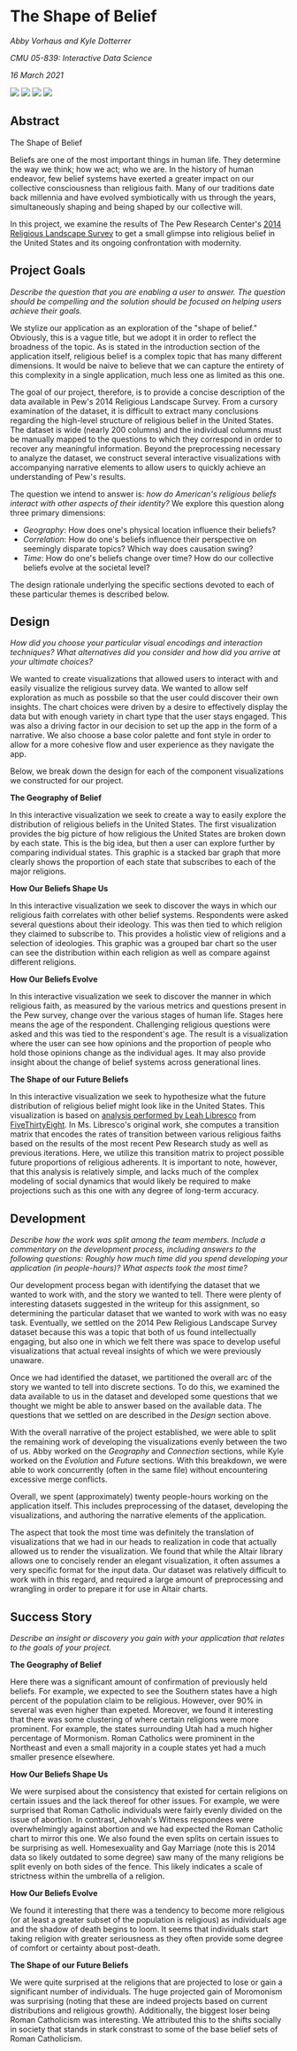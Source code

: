 # The Shape of Belief

_Abby Vorhaus and Kyle Dotterrer_

_CMU 05-839: Interactive Data Science_

_16 March 2021_

![](streamlit_app_capture.PNG)
![](streamlit_app_capture2.PNG)
![](streamlit_app_capture3.PNG)
![](streamlit_app_capture4.PNG)

## Abstract

The Shape of Belief

Beliefs are one of the most important things in human life. They determine the way we think; how we act; who we are. In the history of human endeavor, few belief systems have exerted a greater impact on our collective consciousness than religious faith. Many of our traditions date back millennia and have evolved symbiotically with us through the years, simultaneously shaping and being shaped by our collective will. 

In this project, we examine the results of The Pew Research Center's [2014 Religious Landscape Survey](https://www.pewforum.org/2015/05/12/americas-changing-religious-landscape/) to get a small glimpse into religious belief in the United States and its ongoing confrontation with modernity.

## Project Goals

_Describe the question that you are enabling a user to answer. The question should be compelling and the solution should be focused on helping users achieve their goals._

We stylize our application as an exploration of the "shape of belief." Obviously, this is a vague title, but we adopt it in order to reflect the broadness of the topic. As is stated in the introduction section of the application itself, religious belief is a complex topic that has many different dimensions. It would be naive to believe that we can capture the entirety of this complexity in a single application, much less one as limited as this one.

The goal of our project, therefore, is to provide a concise description of the data available in Pew's 2014 Religious Landscape Survey. From a cursory examination of the dataset, it is difficult to extract many conclusions regarding the high-level structure of religious belief in the United States. The dataset is wide (nearly 200 columns) and the individual columns must be manually mapped to the questions to which they correspond in order to recover any meaningful information. Beyond the preprocessing necessary to analyze the dataset, we construct several interactive visualizations with accompanying narrative elements to allow users to quickly achieve an understanding of Pew's results.

The question we intend to answer is: _how do American's religious beliefs interact with other aspects of their identity?_ We explore this question along three primary dimensions:

- _Geography_: How does one's physical location influence their beliefs?
- _Correlation_: How do one's beliefs influence their perspective on seemingly disparate topics? Which way does causation swing?
- _Time_: How do one's beliefs change over time? How do our collective beliefs evolve at the societal level?

The design rationale underlying the specific sections devoted to each of these particular themes is described below.

## Design

_How did you choose your particular visual encodings and interaction techniques? What alternatives did you consider and how did you arrive at your ultimate choices?_

We wanted to create visualizations that allowed users to interact with and easily visualize the religious survey data. We wanted to allow self exploration as much as possbile so that the user could discover their own insights. The chart choices were driven by a desire to effectively display the data but with enough variety in chart type that the user stays engaged. This was also a driving factor in our decision to set up the app in the form of a narrative. We also choose a base color palette and font style in order to allow for a more cohesive flow and user experience as they navigate the app.  

Below, we break down the design for each of the component visualizations we constructed for our project.

**The Geography of Belief**

In this interactive visualization we seek to create a way to easily explore the distribution of religious beliefs in the United States. The first visualization provides the big picture of how religious the United States are broken down by each state. This is the big idea, but then a user can explore further by comparing individual states. This graphic is a stacked bar graph that more clearly shows the 
proportion of each state that subscribes to each of the major religions. 

**How Our Beliefs Shape Us**

In this interactive visualization we seek to discover the ways in which our religious faith correlates with other belief systems. Respondents were asked several questions about their ideology. This was then tied to which religion they claimed to subscribe to. This provides a holistic view of religions and a selection of ideologies. This graphic was a grouped bar chart so the user can see the distribution within each religion as well as compare against different religions. 

**How Our Beliefs Evolve**

In this interactive visualization we seek to discover the manner in which religious faith, as measured by the various metrics and questions present in the Pew survey, change over the various stages of human life. Stages here means the age of the respondent. Challenging religious questions were asked and this was tied to the respondent's age. The result is a visualization where the user can see how opinions and the proportion of people who hold those opinions change as the individual ages. It may also provide insight about the change of belief systems across generational lines. 

**The Shape of our Future Beliefs**

In this interactive visualization we seek to hypothesize what the future distribution of religious belief might look like in the United States. This visualization is based on [analysis performed by Leah Libresco](https://fivethirtyeight.com/features/evangelical-protestants-are-the-biggest-winners-when-people-change-faiths/) from [FiveThirtyEight](https://fivethirtyeight.com/). In Ms. Libresco's original work, she computes a transition matrix that encodes the rates of transition between various religious faiths based on the results of the most recent Pew Research study as well as previous iterations. Here, we utilize this transition matrix to project possible future proportions of religious adherents. It is important to note, however, that this analysis is relatively simple, and lacks much of the complex modeling of social dynamics that would likely be required to make projections such as this one with any degree of long-term accuracy.

## Development

_Describe how the work was split among the team members. Include a commentary on the development process, including answers to the following questions: Roughly how much time did you spend developing your application (in people-hours)? What aspects took the most time?_

Our development process began with identifying the dataset that we wanted to work with, and the story we wanted to tell. There were plenty of interesting datasets suggested in the writeup for this assignment, so determining the particular dataset that we wanted to work with was no easy task. Eventually, we settled on the 2014 Pew Religious Landscape Survey dataset because this was a topic that both of us found intellectually engaging, but also one in which we felt there was space to develop useful visualizations that actual reveal insights of which we were previously unaware.

Once we had identified the dataset, we partitioned the overall arc of the story we wanted to tell into discrete sections. To do this, we examined the data available to us in the dataset and developed some questions that we thought we might be able to answer based on the available data. The questions that we settled on are described in the _Design_ section above.

With the overall narrative of the project established, we were able to split the remaining work of developing the visualizations evenly between the two of us. Abby worked on the _Geography_ and _Connection_ sections, while Kyle worked on the _Evolution_ and _Future_ sections. With this breakdown, we were able to work concurrently (often in the same file) without encountering excessive merge conflicts.

Overall, we spent (approximately) twenty people-hours working on the application itself. This includes preprocessing of the dataset, developing the visualizations, and authoring the narrative elements of the application.

The aspect that took the most time was definitely the translation of visualizations that we had in our heads to realization in code that actually allowed us to render the visualization. We found that while the Altair library allows one to concisely render an elegant visualization, it often assumes a very specific format for the input data. Our dataset was relatively difficult to work with in this regard, and required a large amount of preprocessing and wrangling in order to prepare it for use in Altair charts.

## Success Story

_Describe an insight or discovery you gain with your application that relates to the goals of your project._

**The Geography of Belief**
 
Here there was a significant amount of confirmation of previously held beliefs. For example, we expected to see the Southern states have a high percent of the population claim to be religious. However, over 90% in several was even higher than expeted. Moreover, we found it interesting that there was some clustering of where certain religions were more prominent. For example, the states surrounding Utah had a much higher percentage of Mormonism. Roman Catholics were prominent in the Northeast and even a small majority in a couple states yet had a much smaller presence elsewhere. 

**How Our Beliefs Shape Us**

We were surpised about the consistency that existed for certain religions on certain issues and the lack thereof for other issues. For example, we were surprised that Roman Catholic individuals were fairly evenly divided on the issue of abortion. In contrast, Jehovah's Witness respondees were overwhelmingly against abortion and we had expected the Roman Catholic chart to mirror this one. We also found the even splits on certain issues to be surprising as well. Homesexuality and Gay Marriage (note this is 2014 data so likely outdated to some degree) saw many of the many religions be split evenly on both sides of the fence. This likely indicates a scale of strictness within the umbrella of a religion. 

**How Our Beliefs Evolve**

We found it interesting that there was a tendency to become more religious (or at least a greater subset of the population is religious) as individuals age and the shadow of death begins to loom. It seems that individuals start taking religion with greater seriousness as they often provide some degree of comfort or certainty about post-death.

**The Shape of our Future Beliefs**

We were quite surprised at the religions that are projected to lose or gain a significant number of individuals. The huge projected gain of Moromonism was surprising (noting that these are indeed projects based on current distributions and religious growth). Additionally, the biggest loser being Roman Catholicism was interesting. We attributed this to the shifts socially in society that stands in stark constrast to some of the base belief sets of Roman Catholicism. 
